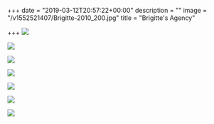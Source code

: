 +++
date = "2019-03-12T20:57:22+00:00"
description = ""
image = "/v1552521407/Brigitte-2010_200.jpg"
title = "Brigitte's Agency"

+++
![](https://res.cloudinary.com/paris-tango/image/upload/v1552521489/T0105T191.flowers.jpg)

![](https://res.cloudinary.com/paris-tango/image/upload/v1552522235/2010.jpg)

![](https://res.cloudinary.com/paris-tango/image/upload/v1552523653/Bs2019_FriendsMonica.jpg)

![](https://res.cloudinary.com/paris-tango/image/upload/v1552523653/Bs2019_FriendsOmar.jpg)

![](https://res.cloudinary.com/paris-tango/image/upload/v1552523653/Bs2019_FriendsRicardo2.jpg)

![](https://res.cloudinary.com/paris-tango/image/upload/v1552521490/T0105T268.jpg)

![](https://res.cloudinary.com/paris-tango/image/upload/v1552521489/T0105T267.orch.jpg)